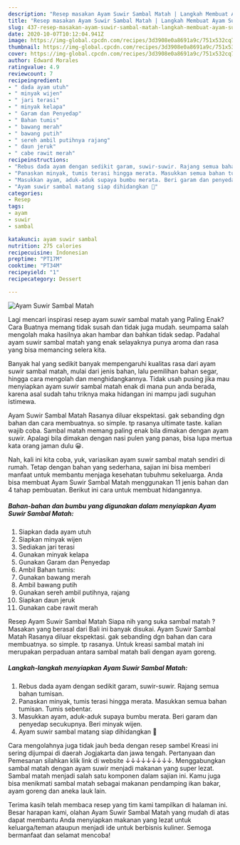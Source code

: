 ```yaml
---
description: "Resep masakan Ayam Suwir Sambal Matah | Langkah Membuat Ayam Suwir Sambal Matah Yang Bikin Ngiler"
title: "Resep masakan Ayam Suwir Sambal Matah | Langkah Membuat Ayam Suwir Sambal Matah Yang Bikin Ngiler"
slug: 437-resep-masakan-ayam-suwir-sambal-matah-langkah-membuat-ayam-suwir-sambal-matah-yang-bikin-ngiler
date: 2020-10-07T10:12:04.941Z
image: https://img-global.cpcdn.com/recipes/3d3908e0a8691a9c/751x532cq70/ayam-suwir-sambal-matah-foto-resep-utama.jpg
thumbnail: https://img-global.cpcdn.com/recipes/3d3908e0a8691a9c/751x532cq70/ayam-suwir-sambal-matah-foto-resep-utama.jpg
cover: https://img-global.cpcdn.com/recipes/3d3908e0a8691a9c/751x532cq70/ayam-suwir-sambal-matah-foto-resep-utama.jpg
author: Edward Morales
ratingvalue: 4.9
reviewcount: 7
recipeingredient:
- " dada ayam utuh"
- " minyak wijen"
- " jari terasi"
- " minyak kelapa"
- " Garam dan Penyedap"
- " Bahan tumis"
- " bawang merah"
- " bawang putih"
- " sereh ambil putihnya rajang"
- " daun jeruk"
- " cabe rawit merah"
recipeinstructions:
- "Rebus dada ayam dengan sedikit garam, suwir-suwir. Rajang semua bahan tumisan."
- "Panaskan minyak, tumis terasi hingga merata. Masukkan semua bahan tumisan. Tumis sebentar."
- "Masukkan ayam, aduk-aduk supaya bumbu merata. Beri garam dan penyedap secukupnya. Beri minyak wijen."
- "Ayam suwir sambal matang siap dihidangkan 🥰"
categories:
- Resep
tags:
- ayam
- suwir
- sambal

katakunci: ayam suwir sambal 
nutrition: 275 calories
recipecuisine: Indonesian
preptime: "PT17M"
cooktime: "PT34M"
recipeyield: "1"
recipecategory: Dessert

---
```



![Ayam Suwir Sambal Matah](https://img-global.cpcdn.com/recipes/3d3908e0a8691a9c/751x532cq70/ayam-suwir-sambal-matah-foto-resep-utama.jpg)

Lagi mencari inspirasi resep ayam suwir sambal matah yang Paling Enak? Cara Buatnya memang tidak susah dan tidak juga mudah. seumpama salah mengolah maka hasilnya akan hambar dan bahkan tidak sedap. Padahal ayam suwir sambal matah yang enak selayaknya punya aroma dan rasa yang bisa memancing selera kita.

Banyak hal yang sedikit banyak mempengaruhi kualitas rasa dari ayam suwir sambal matah, mulai dari jenis bahan, lalu pemilihan bahan segar, hingga cara mengolah dan menghidangkannya. Tidak usah pusing jika mau menyiapkan ayam suwir sambal matah enak di mana pun anda berada, karena asal sudah tahu triknya maka hidangan ini mampu jadi suguhan istimewa.

Ayam Suwir Sambal Matah Rasanya diluar ekspektasi. gak sebanding dgn bahan dan cara membuatnya. so simple. tp rasanya ultimate taste. kalian wajib coba. Sambal matah memang paling enak bila dimakan dengan ayam suwir. Apalagi bila dimakan dengan nasi pulen yang panas, bisa lupa mertua kata orang jaman dulu 😀.


Nah, kali ini kita coba, yuk, variasikan ayam suwir sambal matah sendiri di rumah. Tetap dengan bahan yang sederhana, sajian ini bisa memberi manfaat untuk membantu menjaga kesehatan tubuhmu sekeluarga. Anda bisa membuat Ayam Suwir Sambal Matah menggunakan 11 jenis bahan dan 4 tahap pembuatan. Berikut ini cara untuk membuat hidangannya.

<!--inarticleads1-->

##### Bahan-bahan dan bumbu yang digunakan dalam menyiapkan Ayam Suwir Sambal Matah:

1. Siapkan  dada ayam utuh
1. Siapkan  minyak wijen
1. Sediakan  jari terasi
1. Gunakan  minyak kelapa
1. Gunakan  Garam dan Penyedap
1. Ambil  Bahan tumis:
1. Gunakan  bawang merah
1. Ambil  bawang putih
1. Gunakan  sereh ambil putihnya, rajang
1. Siapkan  daun jeruk
1. Gunakan  cabe rawit merah


Resep Ayam Suwir Sambal Matah Siapa nih yang suka sambal matah ? Masakan yang berasal dari Bali ini banyak disukai. Ayam Suwir Sambal Matah Rasanya diluar ekspektasi. gak sebanding dgn bahan dan cara membuatnya. so simple. tp rasanya. Untuk kreasi sambal matah ini merupakan perpaduan antara sambal matah bali dengan ayam goreng. 

<!--inarticleads2-->

##### Langkah-langkah menyiapkan Ayam Suwir Sambal Matah:

1. Rebus dada ayam dengan sedikit garam, suwir-suwir. Rajang semua bahan tumisan.
1. Panaskan minyak, tumis terasi hingga merata. Masukkan semua bahan tumisan. Tumis sebentar.
1. Masukkan ayam, aduk-aduk supaya bumbu merata. Beri garam dan penyedap secukupnya. Beri minyak wijen.
1. Ayam suwir sambal matang siap dihidangkan 🥰


Cara mengolahnya juga tidak jauh beda dengan resep sambel Kreasi ini sering dijumpai di daerah Jogjakarta dan jawa tengah. Pertanyaan dan Pemesanan silahkan klik link di website ↓↓↓↓↓↓↓↓↓. Menggabungkan sambal matah dengan ayam suwir menjadi makanan yang super lezat. Sambal matah menjadi salah satu komponen dalam sajian ini. Kamu juga bisa menikmati sambal matah sebagai makanan pendamping ikan bakar, ayam goreng dan aneka lauk lain. 

Terima kasih telah membaca resep yang tim kami tampilkan di halaman ini. Besar harapan kami, olahan Ayam Suwir Sambal Matah yang mudah di atas dapat membantu Anda menyiapkan makanan yang lezat untuk keluarga/teman ataupun menjadi ide untuk berbisnis kuliner. Semoga bermanfaat dan selamat mencoba!
